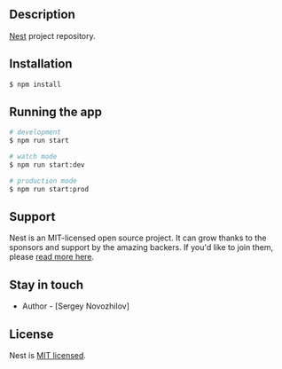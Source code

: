 ## Description

[Nest](https://github.com/novozhilovsergeydisk/snt-nestjs) project repository.

## Installation

```bash
$ npm install
```

## Running the app

```bash
# development
$ npm run start

# watch mode
$ npm run start:dev

# production mode
$ npm run start:prod
```

## Support

Nest is an MIT-licensed open source project. It can grow thanks to the sponsors and support by the amazing backers. If you'd like to join them, please [read more here](https://docs.nestjs.com/support).

## Stay in touch

- Author - [Sergey Novozhilov]

## License

Nest is [MIT licensed](LICENSE).
